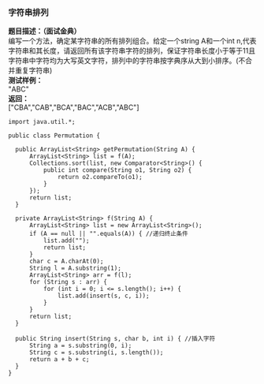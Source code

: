 <a name="Xfknx"></a>
### 字符串排列
**题目描述：（面试金典）**<br />编写一个方法，确定某字符串的所有排列组合。给定一个string A和一个int n,代表字符串和其长度，请返回所有该字符串字符的排列，保证字符串长度小于等于11且字符串中字符均为大写英文字符，排列中的字符串按字典序从大到小排序。(不合并重复字符串)<br />**测试样例：**<br />"ABC"<br />**返回：**<br />["CBA","CAB","BCA","BAC","ACB","ABC"]

```
import java.util.*;

public class Permutation {

  public ArrayList<String> getPermutation(String A) {
      ArrayList<String> list = f(A);
      Collections.sort(list, new Comparator<String>() {
          public int compare(String o1, String o2) {
              return o2.compareTo(o1);
          }
      });
      return list;
  }

  private ArrayList<String> f(String A) {
      ArrayList<String> list = new ArrayList<String>();
      if (A == null || "".equals(A)) { //递归终止条件
          list.add("");
          return list;
      }
      char c = A.charAt(0);
      String l = A.substring(1);
      ArrayList<String> arr = f(l);
      for (String s : arr) {
          for (int i = 0; i <= s.length(); i++) {
              list.add(insert(s, c, i));
          }
      }
      return list;
  }

  public String insert(String s, char b, int i) { //插入字符
      String a = s.substring(0, i);
      String c = s.substring(i, s.length());
      return a + b + c;
  }
}
```